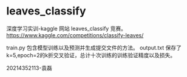 # leaves_classify
深度学习实训-kaggle 网站  leaves_classify 竞赛。https://www.kaggle.com/competitions/classify-leaves/



train.py 包含模型训练以及预测并生成提交文件的方法。
output.txt 保存了k=5,epoch=2的k折交叉验证，总计十次训练的训练验证精度以及损失。

20214352113-袁磊
